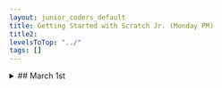 ```yaml
---
layout: junior_coders_default
title: Getting Started with Scratch Jr. (Monday PM)
title2: 
levelsToTop: "../"
tags: []
---
```





<details markdown=1>
<summary markdown=1>## March 1st
</summary>

## March 1st

### Homework due March 8th

Do the [tutorial](https://www.tynker.com/play/za-tutorial/60342b84e25d447d91562ac6-556329XkLKUhN7.xk1aXOsgIZT3cEk) on your own.

### Recap for March 1st

Project Preview: Among Us
  : Today I looked at platform games, and how to give a character "lives". 
  
Last week a studenta student asked how to make a character come to life again. There are several ways, and this week I showed how to do it using the **set** and **properties** blocks. 

![set lives](https://i.imgur.com/5VETctG.png){: .jsgif}

![properties](https://i.imgur.com/1UQsWMO.png)

We walked through a [tutorial](https://www.tynker.com/play/za-tutorial/60342b84e25d447d91562ac6-556329XkLKUhN7.xk1aXOsgIZT3cEk) that explains it in detail. The homework is to work through the tutorial again on your own, and try to add something new. Here is what it should look like in the end.

<iframe width="660" height="408" src="//www.tynker.com/ide/embedded?p=603420aac319be37a801ac98&controls=true&autostart=false" frameborder="0" allowfullscreen></iframe>{: .jsgif}

Aftwerwards, some kids started the homework, and I reviewed how to set uup a platform game from scratch for some students. 

</details>